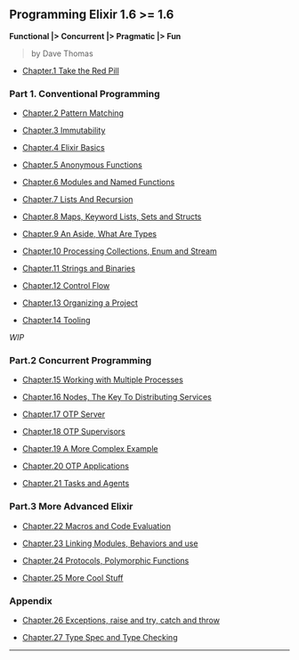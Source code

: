 
## Programming Elixir 1.6 >= 1.6

**Functional |> Concurrent |> Pragmatic |> Fun**

> by Dave Thomas

* [Chapter.1 Take the Red Pill](./chapter-01.md)

### Part 1. Conventional Programming

* [Chapter.2 Pattern Matching](./chapter-02.md)

* [Chapter.3 Immutability](./chapter-03.md)

* [Chapter.4 Elixir Basics](./chapter-04.md)

* [Chapter.5 Anonymous Functions](./chapter-05.md)

* [Chapter.6 Modules and Named Functions](./chapter-06.md)

* [Chapter.7 Lists And Recursion](./chapter-07.md)

* [Chapter.8 Maps, Keyword Lists, Sets and Structs](./chapter-08.md)

* [Chapter.9 An Aside, What Are Types](./chapter-09.md)

* [Chapter.10 Processing Collections, Enum and Stream](./chapter-10.md)

* [Chapter.11 Strings and Binaries](./chapter-11.md)

* [Chapter.12 Control Flow](./chapter-12.md)

* [Chapter.13 Organizing a Project](./chapter-13.md)

* [Chapter.14 Tooling](./chapter-14.md)


_WIP_
### Part.2 Concurrent Programming

* [Chapter.15 Working with Multiple Processes](./chapter-15.md)

* [Chapter.16 Nodes, The Key To Distributing Services](./chapter-16.md)

* [Chapter.17 OTP Server](./chapter-17.md)

* [Chapter.18 OTP Supervisors](./chapter-18.md)

* [Chapter.19 A More Complex Example](./chapter-19.md)

* [Chapter.20 OTP Applications](./chapter-20.md)

* [Chapter.21 Tasks and Agents](./chapter-21.md)


### Part.3 More Advanced Elixir

* [Chapter.22 Macros and Code Evaluation](./chapter-22.md)

* [Chapter.23 Linking Modules, Behaviors and use](./chapter-23.md)

* [Chapter.24 Protocols, Polymorphic Functions](./chapter-24.md)

* [Chapter.25 More Cool Stuff](./chapter-25.md)


### Appendix

* [Chapter.26 Exceptions, raise and try, catch and throw](./chapter-26.md)

* [Chapter.27 Type Spec and Type Checking](./chapter-27.md)

---
